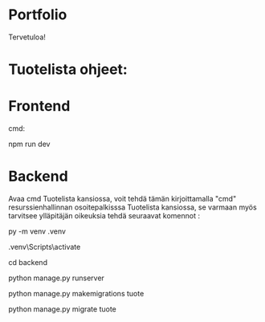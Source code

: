 # Portfolio

Tervetuloa!

# Tuotelista ohjeet:

# Frontend

cmd:

npm run dev


# Backend

Avaa cmd Tuotelista kansiossa, voit tehdä tämän kirjoittamalla "cmd" resurssienhallinnan osoitepalkisssa Tuotelista kansiossa, se varmaan myös tarvitsee ylläpitäjän oikeuksia tehdä seuraavat komennot : 

py -m venv .venv

.venv\Scripts\activate

cd backend

python manage.py runserver

python manage.py makemigrations tuote

python manage.py migrate tuote
